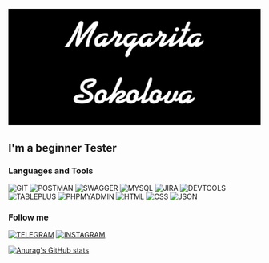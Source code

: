 ![Header](https://github.com/SokolovaMargarita/SokolovaMargarita/blob/main/assets/2.jpg)

## I'm a beginner Tester

### Languages and Tools
![GIT](https://img.shields.io/badge/-Git-090909?style=for-the-badge&logo=git&logoColor=47C5FBt)
![POSTMAN](https://img.shields.io/badge/-Postman-090909?style=for-the-badge&logo=postman&logoColor=47C5FBt)
![SWAGGER](https://img.shields.io/badge/-Swagger-090909?style=for-the-badge&logo=swagger&logoColor=47C5FBt)
![MYSQL](https://img.shields.io/badge/-MySQL-090909?style=for-the-badge&logo=mysql&logoColor=47C5FBt)
![JIRA](https://img.shields.io/badge/-JIRA-090909?style=for-the-badge&logo=jira&logoColor=47C5FBt)
![DEVTOOLS](https://img.shields.io/badge/-devtools-090909?style=for-the-badge&logo=devtools&logoColor=47C5FBt)
![TABLEPLUS](https://img.shields.io/badge/-TablePlus-090909?style=for-the-badge&logo=tableplus&logoColor=47C5FBt)
![PHPMYADMIN](https://img.shields.io/badge/-phpMyAdmin-090909?style=for-the-badge&logo=phpmyadmin&logoColor=47C5FBt)
![HTML](https://img.shields.io/badge/-HTML-090909?style=for-the-badge&logo=HTML&logoColor=47C5FBt)
![CSS](https://img.shields.io/badge/-CSS-090909?style=for-the-badge&logo=css&logoColor=47C5FBt)
![JSON](https://img.shields.io/badge/-JSON-090909?style=for-the-badge&logo=json&logoColor=47C5FBt)

### Follow me
[![TELEGRAM](https://img.shields.io/badge/-Telegram-090909?style=for-the-badge&logo=telegram&logoColor=47C5FBt)](https://t.me/axe2256)
[![INSTAGRAM](https://img.shields.io/badge/-Instagram-090909?style=for-the-badge&logo=instagram&logoColor=47C5FBt)](https://instagram.com/meta_personality?utm_source=qr&igshid=OGU0MmVlOWVjOQ==)


[![Anurag's GitHub stats](https://github-readme-stats.vercel.app/api?username=SokolovaMargarita&show_icons=true)](https://github.com/anuraghazra/github-readme-stats)